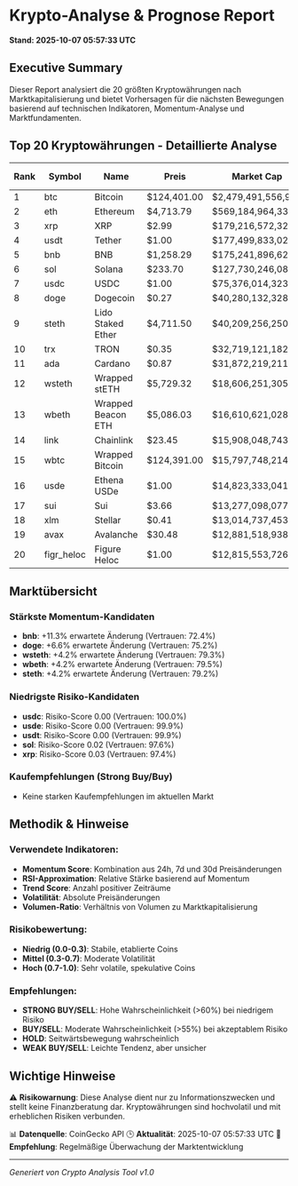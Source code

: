 # Krypto-Analyse & Prognose Report
**Stand: 2025-10-07 05:57:33 UTC**

## Executive Summary

Dieser Report analysiert die 20 größten Kryptowährungen nach Marktkapitalisierung und bietet Vorhersagen für die nächsten Bewegungen basierend auf technischen Indikatoren, Momentum-Analyse und Marktfundamenten.

## Top 20 Kryptowährungen - Detaillierte Analyse

|   Rank | Symbol     | Name               | Preis       | Market Cap         | Wahrscheinlichkeit ↑   | Wahrscheinlichkeit ↓   | Seitwärts   | Erwartete Änderung   | Empfehlung   | Vertrauen   |
|--------|------------|--------------------|-------------|--------------------|------------------------|------------------------|-------------|----------------------|--------------|-------------|
|      1 | btc        | Bitcoin            | $124,401.00 | $2,479,491,556,995 | 53.3%                  | 26.7%                  | 20.0%       | +3.3%                | WEAK BUY     | 96.8%       |
|      2 | eth        | Ethereum           | $4,713.79   | $569,184,964,335   | 53.3%                  | 26.7%                  | 20.0%       | +4.2%                | WEAK BUY     | 79.6%       |
|      3 | xrp        | XRP                | $2.99       | $179,216,572,320   | 42.9%                  | 35.7%                  | 21.4%       | +1.6%                | WEAK BUY     | 97.4%       |
|      4 | usdt       | Tether             | $1.00       | $177,499,833,021   | 43.3%                  | 36.7%                  | 20.0%       | +0.0%                | WEAK BUY     | 99.9%       |
|      5 | bnb        | BNB                | $1,258.29   | $175,241,896,621   | 53.3%                  | 26.7%                  | 20.0%       | +11.3%               | WEAK BUY     | 72.4%       |
|      6 | sol        | Solana             | $233.70     | $127,730,246,083   | 53.3%                  | 26.7%                  | 20.0%       | +4.0%                | WEAK BUY     | 97.6%       |
|      7 | usdc       | USDC               | $1.00       | $75,376,014,323    | 36.7%                  | 43.3%                  | 20.0%       | +0.0%                | WEAK SELL    | 100.0%      |
|      8 | doge       | Dogecoin           | $0.27       | $40,280,132,328    | 53.3%                  | 26.7%                  | 20.0%       | +6.6%                | WEAK BUY     | 75.2%       |
|      9 | steth      | Lido Staked Ether  | $4,711.50   | $40,209,256,250    | 53.3%                  | 26.7%                  | 20.0%       | +4.2%                | WEAK BUY     | 79.2%       |
|     10 | trx        | TRON               | $0.35       | $32,719,121,182    | 42.9%                  | 35.7%                  | 21.4%       | +1.5%                | WEAK BUY     | 94.8%       |
|     11 | ada        | Cardano            | $0.87       | $31,872,219,211    | 53.3%                  | 26.7%                  | 20.0%       | +2.9%                | WEAK BUY     | 82.3%       |
|     12 | wsteth     | Wrapped stETH      | $5,729.32   | $18,606,251,305    | 53.3%                  | 26.7%                  | 20.0%       | +4.2%                | WEAK BUY     | 79.3%       |
|     13 | wbeth      | Wrapped Beacon ETH | $5,086.03   | $16,610,621,028    | 53.3%                  | 26.7%                  | 20.0%       | +4.2%                | WEAK BUY     | 79.5%       |
|     14 | link       | Chainlink          | $23.45      | $15,908,048,743    | 53.3%                  | 26.7%                  | 20.0%       | +3.6%                | WEAK BUY     | 63.3%       |
|     15 | wbtc       | Wrapped Bitcoin    | $124,391.00 | $15,797,748,214    | 53.3%                  | 26.7%                  | 20.0%       | +3.3%                | WEAK BUY     | 96.8%       |
|     16 | usde       | Ethena USDe        | $1.00       | $14,823,333,041    | 35.7%                  | 42.9%                  | 21.4%       | -0.0%                | WEAK SELL    | 99.9%       |
|     17 | sui        | Sui                | $3.66       | $13,277,098,077    | 53.3%                  | 26.7%                  | 20.0%       | +3.6%                | WEAK BUY     | 88.2%       |
|     18 | xlm        | Stellar            | $0.41       | $13,014,737,453    | 53.3%                  | 26.7%                  | 20.0%       | +3.8%                | WEAK BUY     | 93.6%       |
|     19 | avax       | Avalanche          | $30.48      | $12,881,518,938    | 53.3%                  | 26.7%                  | 20.0%       | +4.1%                | WEAK BUY     | 95.9%       |
|     20 | figr_heloc | Figure Heloc       | $1.00       | $12,815,553,726    | 35.7%                  | 42.9%                  | 21.4%       | -0.3%                | WEAK SELL    | 88.6%       |

## Marktübersicht

### Stärkste Momentum-Kandidaten
- **bnb**: +11.3% erwartete Änderung (Vertrauen: 72.4%)
- **doge**: +6.6% erwartete Änderung (Vertrauen: 75.2%)
- **wsteth**: +4.2% erwartete Änderung (Vertrauen: 79.3%)
- **wbeth**: +4.2% erwartete Änderung (Vertrauen: 79.5%)
- **steth**: +4.2% erwartete Änderung (Vertrauen: 79.2%)


### Niedrigste Risiko-Kandidaten
- **usdc**: Risiko-Score 0.00 (Vertrauen: 100.0%)
- **usde**: Risiko-Score 0.00 (Vertrauen: 99.9%)
- **usdt**: Risiko-Score 0.00 (Vertrauen: 99.9%)
- **sol**: Risiko-Score 0.02 (Vertrauen: 97.6%)
- **xrp**: Risiko-Score 0.03 (Vertrauen: 97.4%)


### Kaufempfehlungen (Strong Buy/Buy)
- Keine starken Kaufempfehlungen im aktuellen Markt


## Methodik & Hinweise

### Verwendete Indikatoren:
- **Momentum Score**: Kombination aus 24h, 7d und 30d Preisänderungen
- **RSI-Approximation**: Relative Stärke basierend auf Momentum
- **Trend Score**: Anzahl positiver Zeiträume
- **Volatilität**: Absolute Preisänderungen
- **Volumen-Ratio**: Verhältnis von Volumen zu Marktkapitalisierung

### Risikobewertung:
- **Niedrig (0.0-0.3)**: Stabile, etablierte Coins
- **Mittel (0.3-0.7)**: Moderate Volatilität
- **Hoch (0.7-1.0)**: Sehr volatile, spekulative Coins

### Empfehlungen:
- **STRONG BUY/SELL**: Hohe Wahrscheinlichkeit (>60%) bei niedrigem Risiko
- **BUY/SELL**: Moderate Wahrscheinlichkeit (>55%) bei akzeptablem Risiko
- **HOLD**: Seitwärtsbewegung wahrscheinlich
- **WEAK BUY/SELL**: Leichte Tendenz, aber unsicher

## Wichtige Hinweise

⚠️ **Risikowarnung**: Diese Analyse dient nur zu Informationszwecken und stellt keine Finanzberatung dar. Kryptowährungen sind hochvolatil und mit erheblichen Risiken verbunden.

📊 **Datenquelle**: CoinGecko API
🕒 **Aktualität**: 2025-10-07 05:57:33 UTC
🔄 **Empfehlung**: Regelmäßige Überwachung der Marktentwicklung

---
*Generiert von Crypto Analysis Tool v1.0*
